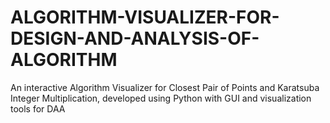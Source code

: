 # ALGORITHM-VISUALIZER-FOR-DESIGN-AND-ANALYSIS-OF-ALGORITHM
An interactive Algorithm Visualizer for Closest Pair of Points and Karatsuba Integer Multiplication, developed using Python with GUI and visualization tools for DAA
